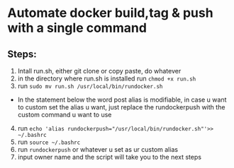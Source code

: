 # Automate docker build,tag & push with a single command
## Steps:
1. Intall run.sh, either git clone or copy paste, do whatever
2. in the directory where run.sh is installed run `chmod +x run.sh`
3. run `sudo mv run.sh /usr/local/bin/rundocker.sh`
- In the statement below the word post alias is modifiable, in case u want to custom set the alias u want, just replace the rundockerpush with the custom command u want to use
4. run `echo 'alias rundockerpush="/usr/local/bin/rundocker.sh"'>> ~/.bashrc`
5. run `source ~/.bashrc`
5. run `rundockerpush` or whatever u set as ur custom alias
6. input owner name and the script will take you to the next steps

